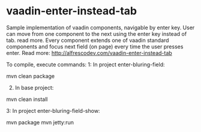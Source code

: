 vaadin-enter-instead-tab
========================

Sample implementation of vaadin components, navigable by enter key. 
User can move from one component to the next using the enter key instead of tab. 
read more. Every component extends one of vaadin standard components and focus 
next field (on page) every time the user presses enter. 
Read more: http://alfrescodev.com/vaadin-enter-instead-tab

To compile, execute commands:
1: In project enter-bluring-field:

mvn clean package

2. In base project:

mvn clean install

3: In project enter-bluring-field-show:

mvn package
mvn jetty:run
